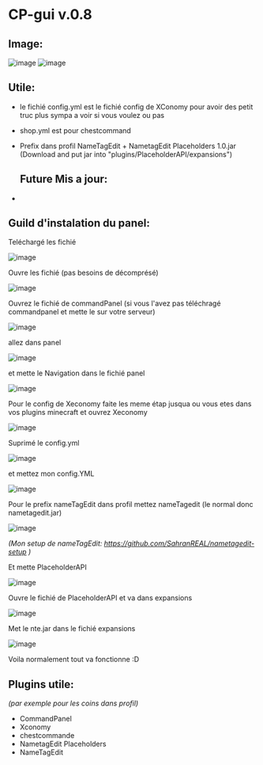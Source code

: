 # CP-gui v.0.8


## Image:
![image](https://github.com/SahranREAL/CP-gui-navigation/assets/94926019/747409a3-297c-409e-b6a3-995dbf4ba248)
![image](https://github.com/SahranREAL/CP-gui-navigation-et-shop/assets/94926019/2083bc28-7945-4eae-90ee-1ff871a9e51d)



## Utile:

- le fichié config.yml est le fichié config de XConomy pour avoir des petit truc plus sympa a voir si vous voulez ou pas
- shop.yml est pour chestcommand
- Prefix dans profil NameTagEdit + NametagEdit Placeholders 1.0.jar (Download and put jar into "plugins/PlaceholderAPI/expansions")

  ## Future Mis a jour:

- 

## Guild d'instalation du panel:
Teléchargé les fichié

![image](https://github.com/SahranREAL/CP-gui-navigation/assets/94926019/4a9c322f-8fe9-472d-bb6c-a09f04c147f9)

Ouvre les fichié (pas besoins de décomprésé)

![image](https://github.com/SahranREAL/CP-gui-navigation/assets/94926019/e1d2ddfe-abb5-4526-82fe-3dbd4a3ada2c)

Ouvrez le fichié de commandPanel (si vous l'avez pas téléchragé commandpanel et mette le sur votre serveur)

![image](https://github.com/SahranREAL/CP-gui-navigation/assets/94926019/e236c10e-bfaa-4307-a88f-25313bb78f88)

allez dans panel

![image](https://github.com/SahranREAL/CP-gui-navigation/assets/94926019/1a8dc209-b65a-4a00-96d4-5d8a1f57bf7e)

et mette le Navigation dans le fichié panel

![image](https://github.com/SahranREAL/CP-gui-navigation/assets/94926019/6b5a2202-2120-449b-b37b-acf4d0f377c2)

Pour le config de Xeconomy faite les meme étap jusqua ou vous etes dans vos plugins minecraft et ouvrez Xeconomy

![image](https://github.com/SahranREAL/CP-gui-navigation/assets/94926019/92c89ec2-14aa-4253-b83e-049a029139b0)

Suprimé le config.yml

![image](https://github.com/SahranREAL/CP-gui-navigation/assets/94926019/9df65468-4d72-4716-9597-2225a86878cc)

et mettez mon config.YML

![image](https://github.com/SahranREAL/CP-gui-navigation/assets/94926019/ca9d2fdd-d464-4f9b-baa4-8a0f1187133e)

Pour le prefix nameTagEdit dans profil mettez nameTagedit (le normal donc nametagedit.jar)

![image](https://github.com/SahranREAL/CP-gui-navigation-et-shop/assets/94926019/55e2d53d-52de-4b3f-9357-ff69787470ea)

*(Mon setup de nameTagEdit: https://github.com/SahranREAL/nametagedit-setup )*

Et mette PlaceholderAPI

![image](https://github.com/SahranREAL/CP-gui-navigation-et-shop/assets/94926019/45bbce99-178c-4965-b375-ed43a042e903)


Ouvre le fichié de PlaceholderAPI et va dans expansions

![image](https://github.com/SahranREAL/CP-gui-navigation-et-shop/assets/94926019/f6241de2-41d1-4b70-b7b8-8c4b916f7ea4)

Met le nte.jar dans le fichié expansions

![image](https://github.com/SahranREAL/CP-gui-navigation-et-shop/assets/94926019/4a3cee54-e151-4ee5-84cc-21dd55892e5b)




Voila normalement tout va fonctionne :D


## Plugins utile:
_(par exemple pour les coins dans profil)_
- CommandPanel
- Xconomy
- chestcommande
- NametagEdit Placeholders
- NameTagEdit




